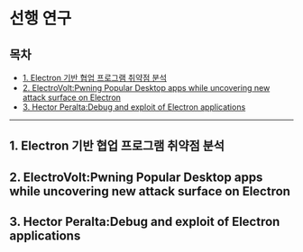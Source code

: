 # 선행 연구

## 목차

- [1. Electron 기반 협업 프로그램 취약점 분석](#1-Electron-기반-협업-프로그램-취약점-분석)
- [2. ElectroVolt:Pwning Popular Desktop apps while uncovering new attack surface on Electron](#2-ElectroVolt:Pwning-Popular-Desktop-apps-while-uncovering-new-attack-surface-on-Electron)
- [3. Hector Peralta:Debug and exploit of Electron applications](#3-Hector-Peralta:Debug-and-exploit-of-Electron-applications)

---

## 1. Electron 기반 협업 프로그램 취약점 분석

## 2. ElectroVolt:Pwning Popular Desktop apps while uncovering new attack surface on Electron

## 3. Hector Peralta:Debug and exploit of Electron applications
